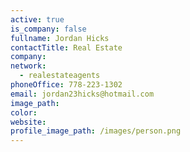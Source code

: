 ```yaml
---
active: true
is_company: false
fullname: Jordan Hicks
contactTitle: Real Estate
company:
network:
  - realestateagents
phoneOffice: 778-223-1302
email: jordan23hicks@hotmail.com
image_path:
color:
website:
profile_image_path: /images/person.png
---
```

